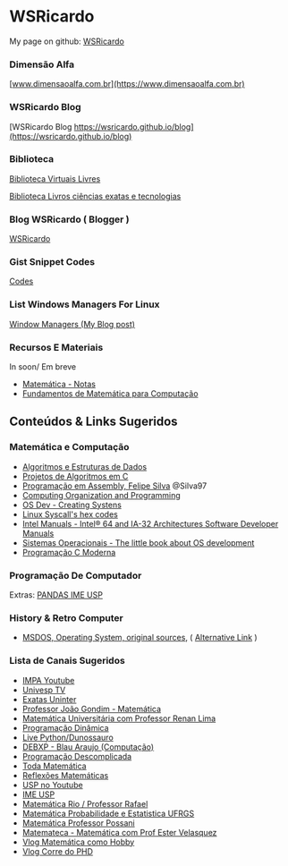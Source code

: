 # WSRicardo

<!--
**wsricardo/wsricardo** is a ✨ _special_ ✨ repository because its `README.md` (this file) appears on your GitHub profile.
Here are some ideas to get you started:
- 🔭 I’m currently working on ...
- 🌱 I’m currently learning ...
- 👯 I’m looking to collaborate on ...
- 🤔 I’m looking for help with ...
- 💬 Ask me about ...
- 📫 How to reach me: ...
- 😄 Pronouns: ...
- ⚡ Fun fact: ...
-->


My page on github: [WSRicardo](https://wsricardo.github.io)

### Dimensão Alfa

[www.dimensaoalfa.com.br](https://www.dimensaoalfa.com.br)

### WSRicardo Blog

[WSRicardo Blog https://wsricardo.github.io/blog](https://wsricardo.github.io/blog)


### Biblioteca

[Biblioteca Virtuais Livres](https://wsricardo.blogspot.com/p/biblioteca-virtuais.html)

[Biblioteca Livros ciências exatas e tecnologias](https://wsricardo.blogspot.com/2022/02/biblioteca-exatec-livros-gratuitos-em.html)

### Blog WSRicardo ( Blogger )

[WSRicardo](https://wsricardo.blogspot.com)

### Gist Snippet Codes

[Codes](https://gist.github.com/wsricardo)

### List Windows Managers For Linux

[Window Managers (My Blog post)](https://wsricardo.blogspot.com/2023/06/gerenciadores-de-janelas-windows.html)

### Recursos E Materiais

In soon/ Em breve

* [Matemática - Notas ](https://github.com/wsricardo/matematica)
* [Fundamentos de Matemática para Computação](https://wsricardo.blogspot.com/2023/09/fundamentos-de-matematica-para.html)


## Conteúdos & Links Sugeridos 

### Matemática e Computação

* [Algoritmos e Estruturas de Dados](https://algoritmosempython.com.br/)
* [Projetos de Algoritmos em C](https://www.ime.usp.br/~pf/algoritmos/index.html)
* [Programação em Assembly, Felipe Silva](https://mentebinaria.gitbook.io/assembly/) @Silva97
* [Computing Organization and Programming](https://cs.lmu.edu/~ray/classes/sp/)
* [OS Dev - Creating Systens](https://wiki.osdev.org/Main_Page)
* [Linux Syscall's hex codes](https://filippo.io/linux-syscall-table/)
* [Intel Manuals - Intel® 64 and IA-32 Architectures Software Developer Manuals ](https://www.intel.com/content/www/us/en/developer/articles/technical/intel-sdm.html)
* [Sistemas Operacionais - The little book about OS development](https://littleosbook.github.io/)
* [ Programação C Moderna ]( https://www.youtube.com/playlist?list=PLIfZMtpPYFP5qaS2RFQxcNVkmJLGQwyKE ) 


### Programação De Computador

Extras: [PANDAS IME USP](https://panda.ime.usp.br/)

### History & Retro Computer

- [MSDOS, Operating System, original sources](https://github.com/microsoft/MS-DOS), ( [Alternative Link](https://github.com/CodesFork/MS-DOS) )



### Lista de Canais Sugeridos

* [IMPA Youtube](https://www.youtube.com/c/impabr)
* [Univesp TV](https://www.youtube.com/user/univesptv)
* [Exatas Uninter](https://www.youtube.com/@exatasuninter3152)
* [Professor João Gondim - Matemática](https://www.youtube.com/@JoãoGondim)
* [Matemática Universitária com Professor Renan Lima](https://www.youtube.com/@matematicauniversitariaRenan)
* [Programação Dinâmica](https://www.youtube.com/c/Programa%C3%A7%C3%A3oDin%C3%A2mica)
* [Live Python/Dunossauro](https://www.youtube.com/@Dunossauro)
* [DEBXP - Blau Araujo (Computação)](https://www.youtube.com/@debxp)
* [Programação Descomplicada](https://www.youtube.com/user/progdescomplicada)
* [Toda Matemática](https://www.youtube.com/c/GustavoViegascurso)
* [Reflexões Matemáticas](https://www.youtube.com/c/Reflex%C3%B5esMatem%C3%A1ticasDrDilbertoJ%C3%BAnior)
* [USP no Youtube](https://www.youtube.com/c/CanalUSP)
* [IME USP](https://www.ime.usp.br/)
* [ Matemática Rio / Professor Rafael ]( https://www.youtube.com/@MatematicaRio )
* [ Matemática Probabilidade e Estatistica UFRGS ]( https://www.youtube.com/c/ProbabilidadeeEstat%C3%ADsticaUFRGS )
* [ Matemática Professor Possani ]( https://www.youtube.com/@cpossani )
* [ Matemateca - Matemática com Prof Ester Velasquez ]( https://www.youtube.com/@Matemateca )
* [ Vlog Matemática como Hobby ]( https://www.youtube.com/@matematicaHobby )
* [ Vlog Corre do PHD ]( https://www.youtube.com/@Corredephd )

